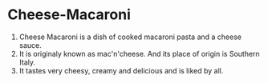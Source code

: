 # Cheese-Macaroni
1. Cheese Macaroni is a dish of cooked macaroni pasta and a cheese sauce. 
2. It is originaly known as mac'n'cheese. And its place of origin is Southern Italy.
3. It tastes very cheesy, creamy and delicious and is liked by all.